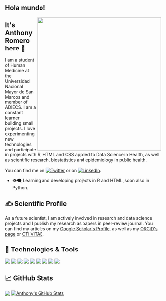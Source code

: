 <!-- This README.md is based on README from @Pratham31 (https://github.com/Pratham31) and @Psotob (https://github.com/psotob) -->

<h2>Hola mundo!</h2>

<img src="https://github.com/AnthonyRomeroC/personal/blob/main/final.gif" height="430" width="400" align="right"></img>

## It's Anthony Romero here 👋
I am a student of Human Medicine at the Universidad Nacional Mayor de San Marcos and member of ADIECS. I am a constant learner building small projects. I love experimenting new technologies and participate in projects with R, HTML and CSS applied to Data Science in Health, as well as scientific research, biostatistics and epidemiology in public health. <br>
<br>
You can find me on [![Twitter][1.2]][1] or on [![LinkedIn][3.2]][3].

- 👁‍🗨 Learning and developing projects in R and HTML, soon also in Python.

## &#x270d; Scientific Profile

As a future scientist, I am actively involved in research and data science projects and I publish my research as papers in peer-review journal. You can find my articles on my [Google Scholar's Profile](https://scholar.google.com/citations?user=bSpylR0AAAAJ&hl=es), as well as my [ORCiD's page](https://orcid.org/0000-0001-6342-647X) or [CTI VITAE](https://ctivitae.concytec.gob.pe/appDirectorioCTI/VerDatosInvestigador.do?id_investigador=138155). 

## 🔧 Technologies & Tools

![](https://img.shields.io/badge/Code-R%20project-informational?style=flat&logo=R&logoColor=white&color=38761d)
![](https://img.shields.io/badge/Code-R%20Studio-informational?style=flat&logo=RStudio&logoColor=white&color=38761d)
![](https://img.shields.io/badge/Tools-Git-informational?style=flat&logo=git&logoColor=white&color=38761d)
![](https://img.shields.io/badge/Tools-GitHub-informational?style=flat&logo=github&logoColor=white&color=38761d)
![](https://img.shields.io/badge/Tools-Zotero-informational?style=flat&logo=zotero&logoColor=white&color=38761d)
![](https://img.shields.io/badge/Tools-Mendeley-informational?style=flat&logo=mendeley&logoColor=white&color=38761d)
![](https://img.shields.io/badge/Tools-HTML-informational?style=flat&logo=html&logoColor=white&color=38761d)
![](https://img.shields.io/badge/Tools-CSS-informational?style=flat&logo=css&logoColor=white&color=38761d)
![](https://img.shields.io/badge/Code-Stata-informational?style=flat&logoColor=white&color=38761d)

## &#x1f4c8; GitHub Stats

  <a href="https://github.com/AnthonyRomeroC">
  <img align="center" src="https://github-readme-stats.vercel.app/api/top-langs/?username=AnthonyRomeroC&hide=java,html,tex&title_color=ffffff&text_color=c9cacc&icon_color=2bbc8a&bg_color=101f2c&langs_count=3" />
</a>
<a href="https://github.com/AnthonyRomeroC">
  <img align="center" src="https://github-readme-stats.vercel.app/api?username=AnthonyRomeroC&show_icons=true&line_height=27&count_private=true&title_color=ffffff&text_color=c9cacc&icon_color=2bbc8a&bg_color=101f2c" alt="Anthony's GitHub Stats" />
</a>

<!-- links to social media icons -->

<!-- icons with padding -->

[1.1]: http://i.imgur.com/tXSoThF.png (twitter icon with padding)
[2.1]: http://i.imgur.com/0o48UoR.png (github icon with padding)

<!-- icons without padding -->

[1.2]: http://i.imgur.com/wWzX9uB.png (twitter icon without padding)
[2.2]: http://i.imgur.com/9I6NRUm.png (github icon without padding)
[3.2]: https://raw.githubusercontent.com/MartinHeinz/MartinHeinz/master/linkedin-3-16.png (LinkedIn icon without padding)


<!-- links to my social media accounts -->

[1]: https://twitter.com/Anthonyrc94
[2]: https://github.com/AnthonyRomeroC
[3]: https://www.linkedin.com/in/garomeroc/

<!-- Resources -->
<!-- Icons: https://simpleicons.org/ -->
<!-- GitHub Stats: https://github.com/anuraghazra/github-readme-stats -->
<!-- Emojis: https://emojipedia.org/emoji/ -->
<!-- HTML Emojis: https://www.fileformat.info/index.htm -->
<!-- Shields: https://shields.io/ -->
<!-- Awesome GitHub Profile README: https://github.com/kautukkundan/Awesome-Profile-README-templates -->
